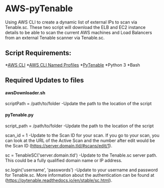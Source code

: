 # AWS-pyTenable
Using AWS CLI to create a dynamic list of external IPs to scan via Tenable.sc.  These two script will download the ELB and EC2 instance details to be able to scan the current AWS machines and Load Balancers from an external Tenable scanner via Tenable.sc.

## Script Requirements:
*[AWS CLI](https://docs.aws.amazon.com/cli/latest/userguide/cli-chap-install.html)
  *[AWS CLI Named Profiles](https://docs.aws.amazon.com/cli/latest/userguide/cli-configure-profiles.html)
*[PyTenable](https://pytenable.readthedocs.io/en/stable/)
*Python 3
*Bash

## Required Updates to files
#### awsDownloader.sh
scriptPath = /path/to/folder
-Update the path to the location of the script

#### pyTenable.py
script_path = /path/to/folder
-Update the path to the location of the script

scan_id = 1
-Update to the Scan ID for your scan.  If you go to your scan, you can look at the URL of the Active Scan and the number after edit would be the Scan ID (https://server.domain.tld/#scans/edit/1).

sc = TenableSC('server.domain.tld')
-Update to the Tenable.sc server path.  This could be a fully qualified domain name or IP address.

sc.login('username', 'passwords')
-Update to your username and password for Tenable.sc.  More information about the authentication can be found at (https://pytenable.readthedocs.io/en/stable/sc.html).
